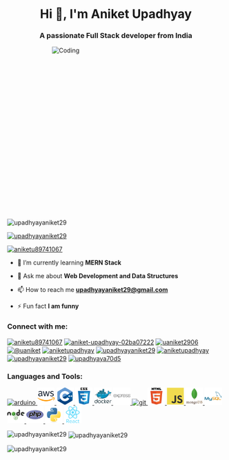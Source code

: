 <h1 align="center">Hi 👋, I'm Aniket Upadhyay</h1>
<h3 align="center">A passionate Full Stack developer from India</h3>
<img align="right" alt="Coding" width="400" height="400" src="https://images.playground.com/0b9a4f9b71264bfcb327bdd7eb7e7e75.jpeg">


<p align="left"> <img src="https://komarev.com/ghpvc/?username=upadhyayaniket29&label=Profile%20views&color=0e75b6&style=flat" alt="upadhyayaniket29" /> </p>

<p align="left"> <a href="https://github.com/ryo-ma/github-profile-trophy"><img src="https://github-profile-trophy.vercel.app/?username=upadhyayaniket29" alt="upadhyayaniket29" /></a> </p>

<p align="left"> <a href="https://twitter.com/aniketu89741067" target="blank"><img src="https://img.shields.io/twitter/follow/aniketu89741067?logo=twitter&style=for-the-badge" alt="aniketu89741067" /></a> </p>

- 🌱 I’m currently learning **MERN Stack**

- 💬 Ask me about **Web Development and Data Structures**

- 📫 How to reach me **upadhyayaniket29@gmail.com**

- ⚡ Fun fact **I am funny**

<h3 align="left">Connect with me:</h3>
<p align="left">
<a href="https://twitter.com/aniketu89741067" target="blank"><img align="center" src="https://raw.githubusercontent.com/rahuldkjain/github-profile-readme-generator/master/src/images/icons/Social/twitter.svg" alt="aniketu89741067" height="30" width="40" /></a>
<a href="https://linkedin.com/in/aniket-upadhyay-02ba07222" target="blank"><img align="center" src="https://raw.githubusercontent.com/rahuldkjain/github-profile-readme-generator/master/src/images/icons/Social/linked-in-alt.svg" alt="aniket-upadhyay-02ba07222" height="30" width="40" /></a>
<a href="https://instagram.com/uaniket2906" target="blank"><img align="center" src="https://raw.githubusercontent.com/rahuldkjain/github-profile-readme-generator/master/src/images/icons/Social/instagram.svg" alt="uaniket2906" height="30" width="40" /></a>
<a href="https://hashnode.com/@uaniket" target="blank"><img align="center" src="https://raw.githubusercontent.com/rahuldkjain/github-profile-readme-generator/master/src/images/icons/Social/hashnode.svg" alt="@uaniket" height="30" width="40" /></a>
<a href="https://www.codechef.com/users/aniketupadhyay" target="blank"><img align="center" src="https://cdn.jsdelivr.net/npm/simple-icons@3.1.0/icons/codechef.svg" alt="aniketupadhyay" height="30" width="40" /></a>
<a href="https://www.hackerrank.com/upadhyayaniket29" target="blank"><img align="center" src="https://raw.githubusercontent.com/rahuldkjain/github-profile-readme-generator/master/src/images/icons/Social/hackerrank.svg" alt="upadhyayaniket29" height="30" width="40" /></a>
<a href="https://codeforces.com/profile/aniketupadhyay" target="blank"><img align="center" src="https://raw.githubusercontent.com/rahuldkjain/github-profile-readme-generator/master/src/images/icons/Social/codeforces.svg" alt="aniketupadhyay" height="30" width="40" /></a>
<a href="https://www.leetcode.com/upadhyayaniket29" target="blank"><img align="center" src="https://raw.githubusercontent.com/rahuldkjain/github-profile-readme-generator/master/src/images/icons/Social/leet-code.svg" alt="upadhyayaniket29" height="30" width="40" /></a>
<a href="https://auth.geeksforgeeks.org/user/upadhyaya70d5" target="blank"><img align="center" src="https://raw.githubusercontent.com/rahuldkjain/github-profile-readme-generator/master/src/images/icons/Social/geeks-for-geeks.svg" alt="upadhyaya70d5" height="30" width="40" /></a>
</p>

<h3 align="left">Languages and Tools:</h3>
<p align="left"> <a href="https://www.arduino.cc/" target="_blank" rel="noreferrer"> <img src="https://cdn.worldvectorlogo.com/logos/arduino-1.svg" alt="arduino" width="40" height="40"/> </a> <a href="https://aws.amazon.com" target="_blank" rel="noreferrer"> <img src="https://raw.githubusercontent.com/devicons/devicon/master/icons/amazonwebservices/amazonwebservices-original-wordmark.svg" alt="aws" width="40" height="40"/> </a> <a href="https://www.w3schools.com/cpp/" target="_blank" rel="noreferrer"> <img src="https://raw.githubusercontent.com/devicons/devicon/master/icons/cplusplus/cplusplus-original.svg" alt="cplusplus" width="40" height="40"/> </a> <a href="https://www.w3schools.com/css/" target="_blank" rel="noreferrer"> <img src="https://raw.githubusercontent.com/devicons/devicon/master/icons/css3/css3-original-wordmark.svg" alt="css3" width="40" height="40"/> </a> <a href="https://www.docker.com/" target="_blank" rel="noreferrer"> <img src="https://raw.githubusercontent.com/devicons/devicon/master/icons/docker/docker-original-wordmark.svg" alt="docker" width="40" height="40"/> </a> <a href="https://expressjs.com" target="_blank" rel="noreferrer"> <img src="https://raw.githubusercontent.com/devicons/devicon/master/icons/express/express-original-wordmark.svg" alt="express" width="40" height="40"/> </a> <a href="https://git-scm.com/" target="_blank" rel="noreferrer"> <img src="https://www.vectorlogo.zone/logos/git-scm/git-scm-icon.svg" alt="git" width="40" height="40"/> </a> <a href="https://www.w3.org/html/" target="_blank" rel="noreferrer"> <img src="https://raw.githubusercontent.com/devicons/devicon/master/icons/html5/html5-original-wordmark.svg" alt="html5" width="40" height="40"/> </a> <a href="https://developer.mozilla.org/en-US/docs/Web/JavaScript" target="_blank" rel="noreferrer"> <img src="https://raw.githubusercontent.com/devicons/devicon/master/icons/javascript/javascript-original.svg" alt="javascript" width="40" height="40"/> </a> <a href="https://www.mongodb.com/" target="_blank" rel="noreferrer"> <img src="https://raw.githubusercontent.com/devicons/devicon/master/icons/mongodb/mongodb-original-wordmark.svg" alt="mongodb" width="40" height="40"/> </a> <a href="https://www.mysql.com/" target="_blank" rel="noreferrer"> <img src="https://raw.githubusercontent.com/devicons/devicon/master/icons/mysql/mysql-original-wordmark.svg" alt="mysql" width="40" height="40"/> </a> <a href="https://nodejs.org" target="_blank" rel="noreferrer"> <img src="https://raw.githubusercontent.com/devicons/devicon/master/icons/nodejs/nodejs-original-wordmark.svg" alt="nodejs" width="40" height="40"/> </a> <a href="https://www.php.net" target="_blank" rel="noreferrer"> <img src="https://raw.githubusercontent.com/devicons/devicon/master/icons/php/php-original.svg" alt="php" width="40" height="40"/> </a> <a href="https://www.python.org" target="_blank" rel="noreferrer"> <img src="https://raw.githubusercontent.com/devicons/devicon/master/icons/python/python-original.svg" alt="python" width="40" height="40"/> </a> <a href="https://reactjs.org/" target="_blank" rel="noreferrer"> <img src="https://raw.githubusercontent.com/devicons/devicon/master/icons/react/react-original-wordmark.svg" alt="react" width="40" height="40"/> </a> </p>

<p><img align="left" src="https://github-readme-stats.vercel.app/api/top-langs?username=upadhyayaniket29&show_icons=true&locale=en&layout=compact" alt="upadhyayaniket29" /></p>

<p>&nbsp;<img align="center" src="https://github-readme-stats.vercel.app/api?username=upadhyayaniket29&show_icons=true&locale=en" alt="upadhyayaniket29" /></p>

<p><img align="center" src="https://github-readme-streak-stats.herokuapp.com/?user=upadhyayaniket29&" alt="upadhyayaniket29" /></p>
